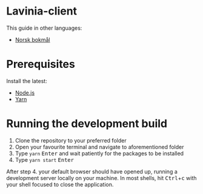 # Lavinia-client
This guide in other languages:
* [Norsk bokmål](README.nob.md)

# Prerequisites
Install the latest:
* [Node.js](https://nodejs.org)
* [Yarn](https://yarnpkg.com)

# Running the development build
1. Clone the repository to your preferred folder
2. Open your favourite terminal and navigate to aforementioned folder
3. Type `yarn` <kbd>Enter</kbd> and wait patiently for the packages to be installed
4. Type `yarn start` <kbd>Enter</kbd>

After step 4. your default browser should have opened up, running a development server locally on your machine. In most shells, hit <kbd>Ctrl</kbd>+<kbd>c</kbd> with your shell focused to close the application.
